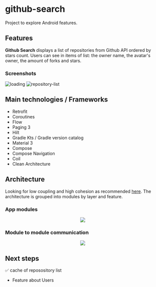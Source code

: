 # github-search
Project to explore Android features.

## Features
**Github Search** displays a list of repositories from Github API ordered by stars count. Users can see in items of list: the owner name, the avatar's owner, the amount of forks and stars.

### Screenshots
![loading](https://user-images.githubusercontent.com/22014773/228102510-137fba85-811b-4812-b73a-3eb02a6d5ab3.png) ![repository-list](https://user-images.githubusercontent.com/22014773/228102542-e9f3379d-ede7-40a8-8ced-9e0e17e646c9.png)

## Main technologies / Frameworks
- Retrofit
- Coroutines
- Flow
- Paging 3
- Hilt
- Gradle Kts / Gradle version catalog
- Material 3
- Compose
- Compose Navigation
- Coil
- Clean Architecture

## Architecture

Looking for low coupling and high cohesion as recommended [here](https://developer.android.com/topic/modularization/patterns). The architecture is grouped into modules by layer and feature.

### App modules

<p align="center">
  <img src="https://user-images.githubusercontent.com/22014773/228105701-f1255ea4-61d8-440c-b5e3-4b3d010b9b86.png">
</p>

### Module to module communication


<p align="center">
  <img src="https://user-images.githubusercontent.com/22014773/228105803-275b045c-3754-4f3c-871d-9d09d3c5f4c0.png">
</p>

## Next steps

✅ cache of reposository list
- Feature about Users

